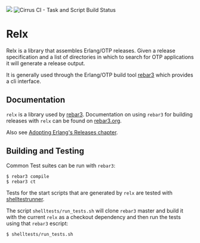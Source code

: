 ![](https://github.com/erlware/relx/workflows/Common%20Test/badge.svg)
![Cirrus CI - Task and Script Build Status](https://img.shields.io/cirrus/github/erlware/relx?label=OSX%20Tests)

Relx
=======

Relx is a library that assembles Erlang/OTP releases. Given a release
specification and a list of directories in which to search for OTP
applications it will generate a release output.

It is generally used through the Erlang/OTP build tool
[rebar3](https://www.rebar3.org/) which provides a cli interface.

Documentation
-----------

`relx` is a library used by [rebar3](https://www.rebar3.org/). Documentation on
using `rebar3` for building releases with `relx` can be found on
[rebar3.org](https://www.rebar3.org/docs/releases).

Also see [Adopting Erlang's Releases
chapter](https://adoptingerlang.org/docs/production/releases/). 


Building and Testing
--------

Common Test suites can be run with `rebar3`:

``` shell
$ rebar3 compile
$ rebar3 ct
```

Tests for the start scripts that are generated by `relx` are tested with
[shelltestrunner](https://github.com/simonmichael/shelltestrunner/).

The script `shelltests/run_tests.sh` will clone `rebar3` master and build it
with the current `relx` as a checkout dependency and then run the tests using
that `rebar3` escript:

``` shell
$ shelltests/run_tests.sh
```
